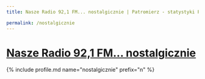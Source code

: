 ```yaml
---
title: Nasze Radio 92,1 FM... nostalgicznie | Patromierz - statystyki Patronite.pl

permalink: /nostalgicznie
---
```


# [Nasze Radio 92,1 FM... nostalgicznie](https://patronite.pl/nostalgicznie)

{% include profile.md name="nostalgicznie" prefix="n" %}
